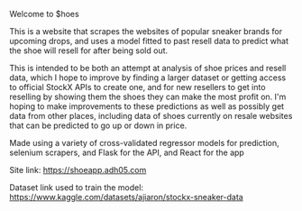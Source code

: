 Welcome to $hoes

This is a website that scrapes the websites of popular sneaker brands for upcoming drops, and uses a model fitted to past resell data to predict what the shoe will resell for after being sold out.

This is intended to be both an attempt at analysis of shoe prices and resell data, which I hope to improve by finding a larger dataset or getting access to official StockX APIs to create one, and for new resellers to get into reselling by showing them the shoes they can make the most profit on. I'm hoping to make improvements to these predictions as well as possibly get data from other places, including data of shoes currently on resale websites that can be predicted to go up or down in price. 

Made using a variety of cross-validated regressor models for prediction, selenium scrapers, and Flask for the API, and React for the app

Site link: https://shoeapp.adh05.com

Dataset link used to train the model: https://www.kaggle.com/datasets/ajiaron/stockx-sneaker-data
